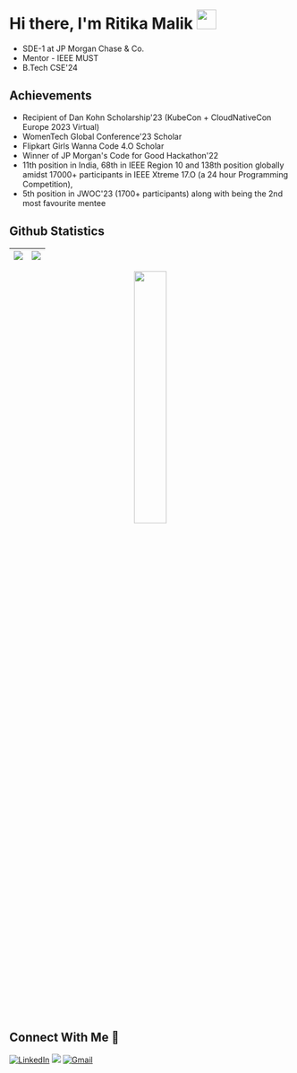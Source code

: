 # Hi there, I'm Ritika Malik <img src="https://raw.githubusercontent.com/MartinHeinz/MartinHeinz/master/wave.gif" width="35px">
* SDE-1 at JP Morgan Chase & Co.
* Mentor - IEEE MUST
* B.Tech CSE'24

## Achievements
* Recipient of Dan Kohn Scholarship'23 (KubeCon + CloudNativeCon Europe 2023 Virtual)
* WomenTech Global Conference'23 Scholar
* Flipkart Girls Wanna Code 4.O Scholar
* Winner of JP Morgan's Code for Good Hackathon'22
* 11th position in India, 68th in IEEE Region 10 and 138th position globally amidst 17000+ participants in IEEE Xtreme 17.O (a 24 hour Programming Competition),
* 5th position in JWOC'23 (1700+ participants) along with being the 2nd most favourite mentee
  
  
## Github Statistics

|<img src="https://github-readme-stats.vercel.app/api?username=ritika728&&show_icons=true&count_private=true&include_all_commits=true&&theme=tokyonight"/>|<img src="https://github-readme-streak-stats.herokuapp.com/?user=ritika728&count_private=true&include_all_commits=true&&theme=tokyonight"/>|
|---|---|
  
<div align="center" >
<img width="34%" src="https://github-readme-stats.vercel.app/api/top-langs/?username=ritika728&layout=compact&theme=algolia">
</div> 

## Connect With Me 🌟
<div>
<a  href="https://www.linkedin.com/in/ritika-malik-must/" target="_blank"><img alt="LinkedIn" src="https://img.shields.io/badge/linkedin%20-%230077B5.svg?&style=for-the-badge&logo=linkedin&logoColor=white" /></a>
<a href="https://twitter.com/ritikatwts" target="_blank"><img src="https://img.shields.io/badge/twitter-%2300acee.svg?&style=for-the-badge&logo=twitter&logoColor=white&alt=twitter" /></a>
<a href="mailto:ritikamalik100102@gmail.com"><img  alt="Gmail" src="https://img.shields.io/badge/Gmail-D14836?style=for-the-badge&logo=gmail&logoColor=white" />
</div>








